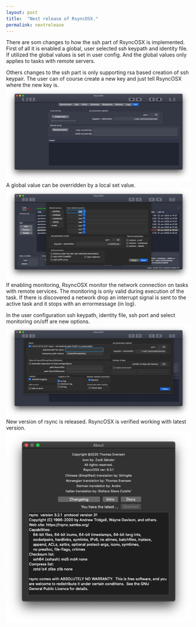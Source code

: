 ```yaml
---
layout: post
title:  "Next release of RsyncOSX."
permalink: nextrelease
---
```

There are som changes to how the ssh part of RsyncOSX is implemented. First of all it is enabled a global, user selected ssh keypath and identity file. If utilized the global values is set in user config. And the global values only applies to tasks with remote servers.

Others changes to the ssh part is only supporting rsa based creation of ssh keypair. The user can of course create a new key and just tell RsyncOSX where the new key is.
![](/images/RsyncOSX/master/nextversion/globalssh.png)
A global value can be overridden by a local set value.
![](/images/RsyncOSX/master/nextversion/localssh.png)
If enabling monitoring, RsyncOSX monitor the network connection on tasks with remote services. The monitoring is only valid during execution of the task. If there is discovered a network drop an interrupt signal is sent to the active task and it stops with an errormessage (in log).

In the user configuration ssh keypath, identity file, ssh port and select monitoring on/off are new options.
![](/images/RsyncOSX/master/nextversion/monitorandssh.png)
New version of rsync is released. RsyncOSX is verified working with latest version.
![](/images/RsyncOSX/master/nextversion/newversionrsync.png)
